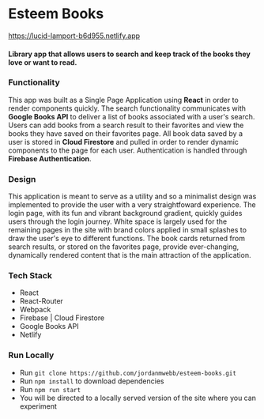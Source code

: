 Esteem Books
======

https://lucid-lamport-b6d955.netlify.app

#### Library app that allows users to search and keep track of the books they love or want to read.

### Functionality
This app was built as a Single Page Application using **React** in order to render components quickly. The search functionality communicates with **Google Books API** to deliver a list of books associated with a user's search. Users can add books from a search result to their favorites and view the books they have saved on their favorites page. All book data saved by a user is stored in **Cloud Firestore** and pulled in order to render dynamic components to the page for each user. Authentication is handled through **Firebase Authentication**.

### Design
This application is meant to serve as a utility and so a minimalist design was implemented to provide the user with a very straightfoward experience. The login page, with its fun and vibrant background gradient, quickly guides users through the login journey. White space is largely used for the remaining pages in the site with brand colors applied in small splashes to draw the user's eye to different functions. The book cards returned from search results, or stored on the favorites page, provide ever-changing, dynamically rendered content that is the main attraction of the application.

### Tech Stack
* React
* React-Router
* Webpack
* Firebase | Cloud Firestore
* Google Books API
* Netlify

### Run Locally
* Run `git clone https://github.com/jordanmwebb/esteem-books.git`
* Run `npm install` to download dependencies
* Run `npm run start`
* You will be directed to a locally served version of the site where you can experiment